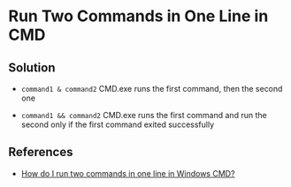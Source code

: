 # Run Two Commands in One Line in CMD

## Solution
* `command1 & command2`
   CMD.exe runs the first command, then the second one

* `command1 && command2`
   CMD.exe runs the first command and run the second only if the first command exited successfully

## References
* [How do I run two commands in one line in Windows CMD?](https://stackoverflow.com/questions/8055371/how-do-i-run-two-commands-in-one-line-in-windows-cmd)
